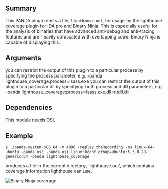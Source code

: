 Summary
-------

This PANDA plugin emits a file, `lighthouse.out`, for usage by the lighthouse coverage plugin for IDA pro and Binary Ninja. This is especially useful for the analysis of binaries that have advanced anti-debug and anti-tracing features and are heavily obfuscated with overlapping code. Binary Ninja is capable of displaying this.


Arguments
---------
you can restrict the output of this plugin to a particular process by specifying the process parameter, e.g.
-panda lighthouse_coverage:process=lsass.exe
you can restrict the output of this plugin to a particular dll by specifying both process and dll parameters, e.g.
-panda lighthouse_coverage:process=lsass.exe,dll=ntdll.dll

Dependencies
------------

This module needs OSI.


Example
-------

```$ ./panda-system-x86_64 -m 4096 -replay theRecording -os linux-64-ubuntu -panda osi -panda osi_linux:kconf_group=ubuntu:5.3.0-28-generic:64 -panda lighthouse_coverage```

produces a file in the current directory, `lighthouse.out', which contains coverage information lighthouse can use.

![Binary Ninja coverage](doc_pics/imported_to_bn.png)

